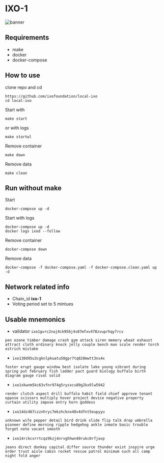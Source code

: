 # IXO-1
![banner](banner.png)

## Requirements
- make
- docker
- docker-compose

## How to use 

clone repo and cd
```
https://github.com/ixofoundation/local-ixo
cd local-ixo
```

Start with
```
make start
```
or with logs
```
make startwl
```
Remove container
```
make down
```
Remove data
```
make clean 
```

## Run without make

Start
```
docker-compose up -d
```
Start with logs
```
docker-compose up -d
docker logs ixod --follow
```
Remove container
```
docker-compose down
```
Remove data
```
docker-compose -f docker-compose.yaml -f docker-compose.clean.yaml up -d
```
## Network related info
- Chain_id  **ixo-1**
- Voting period set to 5 mintues

## Usable mnemonics
- validator
```ixo1gvrc2naj4ck956j4s87mfxv478zvuprhqy7rcv```
```
pen ozone timber damage crash gym attack siren memory wheat exhaust attract cloth ordinary knock jelly couple bench man scale render torch ostrich mistake
```
- ```ixo130d95u3cgknlpkuatu50gpr7tq028mwtt3ns4x```
```
foster erupt gauge window best isolate lake young vibrant during spring put february fish ladder pact guard biology buffalo birth diagram gauge rival solid
```
- ```ixo1xkwnm5kc63vfnr974g5rysxcu89g2kx9lw5942```
```
render clutch aspect drill buffalo habit field chief approve tenant oppose scissors multiply hover project device negative property curtain utility impose entry horn goddess
```
- ```ixo14dz467czznhryc7mkzhcknx48v4dfnt5eupyyu```
```
unknown wife pepper detail bird drink slide flip talk drop umbrella pioneer define morning ripple hedgehog ankle inmate basic trouble forget note vacant smooth
```
- ```ixo14rckcxrrtcqz9kzj4nrvghhwn49rukc0rfjavp```
```
jeans direct donkey capital differ source thunder exist inspire urge order trust aisle cabin rocket rescue patrol minimum such all camp night fold anger
```